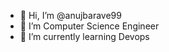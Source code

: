 - 👋 Hi, I’m @anujbarave99
- 👀 I’m Computer Science Engineer
- 🌱 I’m currently learning Devops

<!---
anujbarave99/anujbarave99 is a ✨ special ✨ repository because its `README.md` (this file) appears on your GitHub profile.
You can click the Preview link to take a look at your changes.
--->
